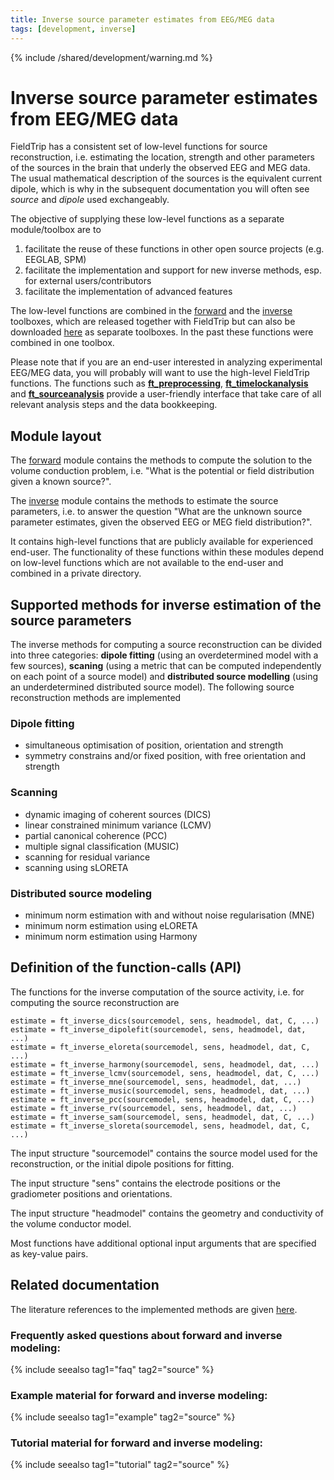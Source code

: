 ```yaml
---
title: Inverse source parameter estimates from EEG/MEG data
tags: [development, inverse]
---
```


{% include /shared/development/warning.md %}

# Inverse source parameter estimates from EEG/MEG data

FieldTrip has a consistent set of low-level functions for source reconstruction, i.e. estimating the location, strength and other parameters of the sources in the brain that underly the observed EEG and MEG data. The usual mathematical description of the sources is the equivalent current dipole, which is why in the subsequent documentation you will often see _source_ and _dipole_ used exchangeably.

The objective of supplying these low-level functions as a separate module/toolbox are to

1.  facilitate the reuse of these functions in other open source projects (e.g. EEGLAB, SPM)
2.  facilitate the implementation and support for new inverse methods, esp. for external users/contributors
3.  facilitate the implementation of advanced features

The low-level functions are combined in the [forward](/development/module/forward) and the [inverse](/development/module/inverse) toolboxes, which are released together with FieldTrip but can also be downloaded [here](ftp://ftp.fieldtriptoolbox.org/pub/fieldtrip/modules/) as separate toolboxes. In the past these functions were combined in one toolbox.

Please note that if you are an end-user interested in analyzing experimental EEG/MEG data, you will probably will want to use the high-level FieldTrip functions. The functions such as **[ft_preprocessing](https://github.com/fieldtrip/fieldtrip/blob/release/ft_preprocessing.m)**, **[ft_timelockanalysis](https://github.com/fieldtrip/fieldtrip/blob/release/ft_timelockanalysis.m)** and **[ft_sourceanalysis](https://github.com/fieldtrip/fieldtrip/blob/release/ft_sourceanalysis.m)** provide a user-friendly interface that take care of all relevant analysis steps and the data bookkeeping.

## Module layout

The [forward](/development/module/forward) module contains the methods to compute the solution to the volume conduction problem, i.e. "What is the potential or field distribution given a known source?".

The [inverse](/development/module/inverse) module contains the methods to estimate the source parameters, i.e. to answer the question "What are the unknown source parameter estimates, given the observed EEG or MEG field distribution?".

It contains high-level functions that are publicly available for experienced end-user. The functionality of these functions within these modules depend on low-level functions which are not available to the end-user and combined in a private directory.

## Supported methods for inverse estimation of the source parameters

The inverse methods for computing a source reconstruction can be divided into three categories: **dipole fitting** (using an overdetermined model with a few sources), **scaning** (using a metric that can be computed independently on each point of a source model) and **distributed source modelling** (using an underdetermined distributed source model). The following source reconstruction methods are implemented

### Dipole fitting

- simultaneous optimisation of position, orientation and strength
- symmetry constrains and/or fixed position, with free orientation and strength

### Scanning

- dynamic imaging of coherent sources (DICS)
- linear constrained minimum variance (LCMV)
- partial canonical coherence (PCC)
- multiple signal classification (MUSIC)
- scanning for residual variance
- scanning using sLORETA

### Distributed source modeling

- minimum norm estimation with and without noise regularisation (MNE)
- minimum norm estimation using eLORETA
- minimum norm estimation using Harmony

## Definition of the function-calls (API)

The functions for the inverse computation of the source activity, i.e. for computing the source reconstruction are

    estimate = ft_inverse_dics(sourcemodel, sens, headmodel, dat, C, ...)
    estimate = ft_inverse_dipolefit(sourcemodel, sens, headmodel, dat, ...)
    estimate = ft_inverse_eloreta(sourcemodel, sens, headmodel, dat, C, ...)
    estimate = ft_inverse_harmony(sourcemodel, sens, headmodel, dat, ...)
    estimate = ft_inverse_lcmv(sourcemodel, sens, headmodel, dat, C, ...)
    estimate = ft_inverse_mne(sourcemodel, sens, headmodel, dat, ...)
    estimate = ft_inverse_music(sourcemodel, sens, headmodel, dat, ...)
    estimate = ft_inverse_pcc(sourcemodel, sens, headmodel, dat, C, ...)
    estimate = ft_inverse_rv(sourcemodel, sens, headmodel, dat, ...)
    estimate = ft_inverse_sam(sourcemodel, sens, headmodel, dat, C, ...)
    estimate = ft_inverse_sloreta(sourcemodel, sens, headmodel, dat, C, ...)

The input structure "sourcemodel" contains the source model used for the reconstruction, or the initial dipole positions for fitting.

The input structure "sens" contains the electrode positions or the gradiometer positions and orientations.

The input structure "headmodel" contains the geometry and conductivity of the volume conductor model.

Most functions have additional optional input arguments that are specified as key-value pairs.

## Related documentation

The literature references to the implemented methods are given [here](/references_to_implemented_methods).

### Frequently asked questions about forward and inverse modeling:

{% include seealso tag1="faq" tag2="source" %}

### Example material for forward and inverse modeling:

{% include seealso tag1="example" tag2="source" %}

### Tutorial material for forward and inverse modeling:

{% include seealso tag1="tutorial" tag2="source" %}
